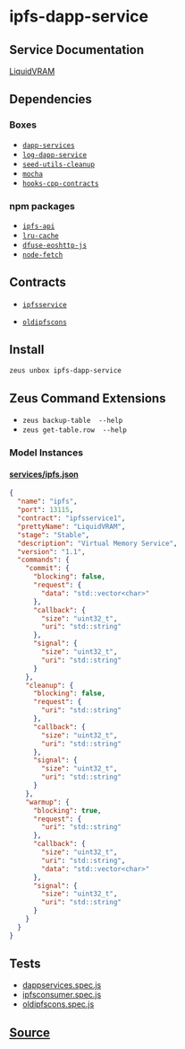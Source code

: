 
ipfs-dapp-service
====================






## Service Documentation
[LiquidVRAM](../../services/ipfs-service.md)
## Dependencies
### Boxes
* [`dapp-services`](dapp-services.md)
* [`log-dapp-service`](log-dapp-service.md)
* [`seed-utils-cleanup`](seed-utils-cleanup.md)
* [`mocha`](mocha.md)
* [`hooks-cpp-contracts`](hooks-cpp-contracts.md)
### npm packages
* [`ipfs-api`](http://npmjs.com/package/ipfs-api)
* [`lru-cache`](http://npmjs.com/package/lru-cache)
* [`dfuse-eoshttp-js`](http://npmjs.com/package/dfuse-eoshttp-js)
* [`node-fetch`](http://npmjs.com/package/node-fetch)

## Contracts
* [`ipfsservice`](https://github.com/liquidapps-io/zeus-sdk/tree/master/boxes/groups/services/ipfs-dapp-service/contracts/eos/dappservices/_ipfs_impl.hpp)

* [`oldipfscons`](https://github.com/liquidapps-io/zeus-sdk/tree/master/boxes/groups/services/ipfs-dapp-service/contracts/eos/oldipfscons)
## Install
```bash
zeus unbox ipfs-dapp-service
```



## Zeus Command Extensions
* ```zeus backup-table  --help```
* ```zeus get-table.row  --help```





### Model Instances
#### [services/ipfs.json](https://github.com/liquidapps-io/zeus-sdk/tree/master/boxes/groups/services/ipfs-dapp-service/models/dapp-services/ipfs.json)
```json
{
  "name": "ipfs",
  "port": 13115,
  "contract": "ipfsservice1",
  "prettyName": "LiquidVRAM",
  "stage": "Stable",
  "description": "Virtual Memory Service",
  "version": "1.1",
  "commands": {
    "commit": {
      "blocking": false,
      "request": {
        "data": "std::vector<char>"
      },
      "callback": {
        "size": "uint32_t",
        "uri": "std::string"
      },
      "signal": {
        "size": "uint32_t",
        "uri": "std::string"
      }
    },
    "cleanup": {
      "blocking": false,
      "request": {
        "uri": "std::string"
      },
      "callback": {
        "size": "uint32_t",
        "uri": "std::string"
      },
      "signal": {
        "size": "uint32_t",
        "uri": "std::string"
      }
    },
    "warmup": {
      "blocking": true,
      "request": {
        "uri": "std::string"
      },
      "callback": {
        "size": "uint32_t",
        "uri": "std::string",
        "data": "std::vector<char>"
      },
      "signal": {
        "size": "uint32_t",
        "uri": "std::string"
      }
    }
  }
}
```
## Tests 
* [dappservices.spec.js](https://github.com/liquidapps-io/zeus-sdk/tree/master/boxes/groups/services/ipfs-dapp-service/test/dappservices.spec.js)
* [ipfsconsumer.spec.js](https://github.com/liquidapps-io/zeus-sdk/tree/master/boxes/groups/services/ipfs-dapp-service/test/ipfsconsumer.spec.js)
* [oldipfscons.spec.js](https://github.com/liquidapps-io/zeus-sdk/tree/master/boxes/groups/services/ipfs-dapp-service/test/oldipfscons.spec.js)
## [Source](https://github.com/liquidapps-io/zeus-sdk/tree/master/boxes/groups/services/ipfs-dapp-service)